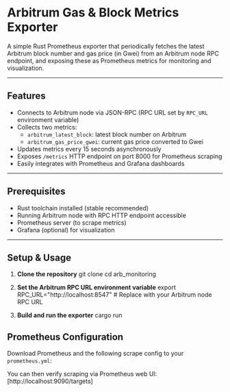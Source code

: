 # Arbitrum Gas & Block Metrics Exporter

A simple Rust Prometheus exporter that periodically fetches the latest Arbitrum block number and gas price (in Gwei) from an Arbitrum node RPC endpoint, and exposing these as Prometheus metrics for monitoring and visualization.

---

## Features

- Connects to Arbitrum node via JSON-RPC (RPC URL set by `RPC_URL` environment variable)
- Collects two metrics:
  - `arbitrum_latest_block`: latest block number on Arbitrum
  - `arbitrum_gas_price_gwei`: current gas price converted to Gwei
- Updates metrics every 15 seconds asynchronously
- Exposes `/metrics` HTTP endpoint on port 8000 for Prometheus scraping
- Easily integrates with Prometheus and Grafana dashboards

---

## Prerequisites

- Rust toolchain installed (stable recommended)
- Running Arbitrum node with RPC HTTP endpoint accessible
- Prometheus server (to scrape metrics)
- Grafana (optional) for visualization

---

## Setup & Usage

1. **Clone the repository**
git clone <your-repo-url>
cd arb_monitoring


2. **Set the Arbitrum RPC URL environment variable**
export RPC_URL="http://localhost:8547" # Replace with your Arbitrum node RPC URL


3. **Build and run the exporter**
cargo run

## Prometheus Configuration
Download Prometheus and the following scrape config to your `prometheus.yml`:

You can then verify scraping via Prometheus web UI: [http://localhost:9090/targets]
